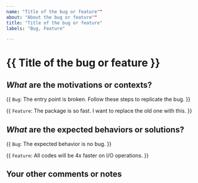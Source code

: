 ```yaml
---
name: "Title of the bug or feature""
about: "About the bug or feature""
title: "Title of the bug or feature"
labels: "Bug, Feature"

---
```


# {{ Title of the bug or feature }}

## _What_ are the motivations or contexts?

<!--- Why is this change required? What problem does it solve? -->
<!--- If it fixes an issue, please link to the issue here. -->

{{ `Bug`: The entry point is broken. Follow these steps to replicate the bug. }}

{{ `Feature`: The package is so fast. I want to replace the old one with this. }}

## _What_ are the expected behaviors or solutions?

<!-- What should have happened? -->

{{ `Bug`: The expected behavior is no bug. }}

{{ `Feature`: All codes will be 4x faster on I/O operations. }}

## Your other comments or notes
